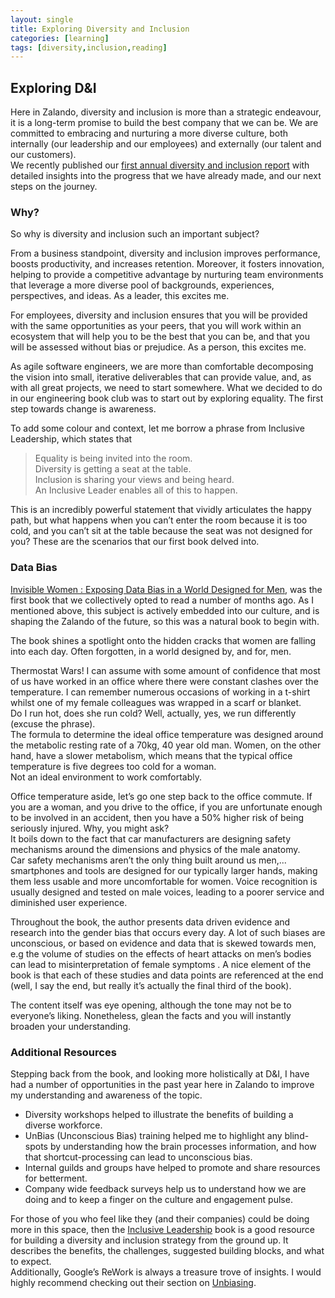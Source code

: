 ```yaml
---
layout: single
title: Exploring Diversity and Inclusion
categories: [learning]
tags: [diversity,inclusion,reading]
---
```


## Exploring D&I 

Here in Zalando, diversity and inclusion is more than a strategic endeavour, it is a long-term promise to build the best company that we 
can be. We are committed to embracing and nurturing a more diverse culture, both internally (our leadership and our employees) and externally 
(our talent and our customers).  
We recently published our [first annual diversity and inclusion report](https://corporate.zalando.com/en/dobetter-diversity-inclusion-report-2020) with detailed insights into the progress that we have already made, 
and our next steps on the journey. 

### Why?
So why is diversity and inclusion such an important subject?
  
From a business standpoint, diversity and inclusion improves performance, boosts productivity, and increases retention. 
Moreover, it fosters innovation, helping to provide a competitive advantage by nurturing team environments that leverage 
a more diverse pool of backgrounds, experiences, perspectives, and ideas. As a leader, this excites me.
  
For employees, diversity and inclusion ensures that you will be provided with the same opportunities as your peers, that you will work within 
an ecosystem that will help you to be the best that you can be, and that you will be assessed without bias or prejudice. 
As a person, this excites me.
  
As agile software engineers, we are more than comfortable decomposing the vision into small, iterative deliverables that can provide value, and, 
as with all great projects, we need to start somewhere. What we decided to do in our engineering book club was to start out by exploring equality. 
The first step towards change is awareness.
  
To add some colour and context, let me borrow a phrase from Inclusive Leadership, which states that 
> Equality is being invited into the room.  
Diversity is getting a seat at the table.  
Inclusion is sharing your views and being heard.  
An Inclusive Leader enables all of this to happen.

This is an incredibly powerful statement that vividly articulates the happy path, but what happens when you can’t enter the room because it is too cold, 
and you can’t sit at the table because the seat was not designed for you? These are the scenarios that our first book delved into.

### Data Bias

[Invisible Women : Exposing Data Bias in a World Designed for Men](https://www.amazon.co.uk/Invisible-Women-Exposing-World-Designed/dp/1784741728), was the 
first book that we collectively opted to read a number of months ago. As I mentioned above, this subject is actively embedded into our culture, and is 
shaping the Zalando of the future, so this was a natural book to begin with.  

The book shines a spotlight onto the hidden cracks that women are falling into each day. Often forgotten, in a world designed by, and for, men.

Thermostat Wars! I can assume with some amount of confidence that most of us have worked in an office where there were constant clashes over the temperature. 
I can remember numerous occasions of working in a t-shirt whilst one of my female colleagues was wrapped in a scarf or blanket.  
Do I run hot, does she run cold? Well, actually, yes, we run differently (excuse the phrase).  
The formula to determine the ideal office temperature was designed around the metabolic resting rate of a 70kg, 40 year old man. Women, on the other hand, have a slower metabolism, which means that  the typical office temperature is five degrees too cold for a woman.  
Not an ideal environment to work comfortably.

Office temperature aside, let’s go one step back to the office commute. If you are a woman, and you drive to the office, if you are unfortunate enough 
to be involved in an accident, then you have a 50% higher risk of being seriously injured. Why, you might ask?  
It boils down to the fact that car manufacturers are designing safety mechanisms around the dimensions and physics of the male anatomy.  
Car safety mechanisms aren’t the only thing built around us men,... smartphones and tools are designed for our typically larger hands, 
making them less usable and more uncomfortable for women. Voice recognition is usually designed and tested on male voices, leading to a poorer service and 
diminished user experience. 


Throughout the book, the author presents data driven evidence and research into the gender bias that occurs every day. A lot of such biases are unconscious, or 
based on evidence and data that is skewed towards men, e.g the volume of studies on the effects of heart attacks on men’s bodies can lead to misinterpretation 
of female symptoms . A nice element of the book is that each of these studies and data points are referenced at the end (well, I say the end, but really it’s 
actually the final third of the book).  

The content itself was eye opening, although the tone may not be to everyone’s liking. Nonetheless, glean the facts and you will instantly broaden your 
understanding.

### Additional Resources

Stepping back from the book, and looking more holistically at D&I, I have had a number of opportunities in the past year here in Zalando to improve my 
understanding and awareness of the topic.  
- Diversity workshops helped to illustrate the benefits of building a diverse workforce. 
- UnBias (Unconscious Bias) training helped me to highlight any blind-spots by understanding how the brain processes information, and how that shortcut-processing 
can lead to unconscious bias. 
- Internal guilds and groups have helped to promote and share resources for betterment. 
- Company wide feedback surveys help us to understand how we are doing and to keep a finger on the culture and engagement pulse.


For  those of you who feel like they (and their companies) could be doing more in this space, then the [Inclusive Leadership](https://www.amazon.co.uk/Inclusive-Leadership-Definitive-Developing-Executing/dp/1292112727/) 
book is a good resource for building a diversity and inclusion strategy from the ground up. It describes the benefits, the challenges, suggested building blocks, 
and what to expect.  
Additionally, Google’s ReWork is always a treasure trove of insights. I would highly recommend checking out their section on [Unbiasing](https://rework.withgoogle.com/subjects/unbiasing/).
